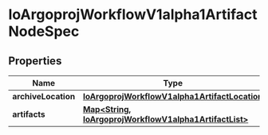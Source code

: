 

# IoArgoprojWorkflowV1alpha1ArtifactNodeSpec


## Properties

Name | Type | Description | Notes
------------ | ------------- | ------------- | -------------
**archiveLocation** | [**IoArgoprojWorkflowV1alpha1ArtifactLocation**](IoArgoprojWorkflowV1alpha1ArtifactLocation.md) |  |  [optional]
**artifacts** | [**Map&lt;String, IoArgoprojWorkflowV1alpha1ArtifactList&gt;**](IoArgoprojWorkflowV1alpha1ArtifactList.md) |  |  [optional]



